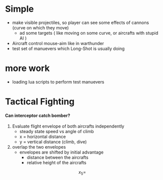 
# Simple

* make visible projectiles, so player can see some effects of cannons (curve on which they move)
  * ad some targets ( like moving on some curve, or aircrafts with stupid AI )
* Aircraft control mouse-aim like in warthunder
* test set of manuevers which Long-Shot is usually doing

# more work

* loading lua scripts to perform test manuevers


# Tactical Fighting

#### Can interceptor catch bomber?

1. Evaluate flight envelope of both aircrafts independently
	* steady state speed vs angle of climb
	* x = horizontal distance
	* y = vertical distance (climb, dive)
2. overlap the two envelopes
	* envelopes are shifted by initial advantage
		* distance between the aircrafts
		* relative height of the aircrafts

$$x_5 = $$